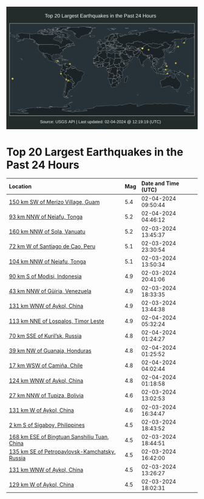 ![Map](./map.png)

# Top 20 Largest Earthquakes in the Past 24 Hours

| Location | Mag | Date and Time (UTC) |
|:---|:---|:---|
| [150 km SW of Merizo Village, Guam](https://earthquake.usgs.gov/earthquakes/eventpage/us7000lwwh) | 5.4 | 02-04-2024 09:50:44 |
| [93 km NNW of Neiafu, Tonga](https://earthquake.usgs.gov/earthquakes/eventpage/us7000lwv9) | 5.2 | 02-04-2024 04:46:12 |
| [160 km NNW of Sola, Vanuatu](https://earthquake.usgs.gov/earthquakes/eventpage/us7000lwqn) | 5.2 | 02-03-2024 13:45:37 |
| [72 km W of Santiago de Cao, Peru](https://earthquake.usgs.gov/earthquakes/eventpage/us7000lwu4) | 5.1 | 02-03-2024 23:30:54 |
| [104 km NNW of Neiafu, Tonga](https://earthquake.usgs.gov/earthquakes/eventpage/us7000lwqp) | 5.1 | 02-03-2024 13:50:34 |
| [90 km S of Modisi, Indonesia](https://earthquake.usgs.gov/earthquakes/eventpage/us7000lwth) | 4.9 | 02-03-2024 20:41:06 |
| [43 km NNW of Güiria, Venezuela](https://earthquake.usgs.gov/earthquakes/eventpage/us7000lwsj) | 4.9 | 02-03-2024 18:33:35 |
| [131 km WNW of Aykol, China](https://earthquake.usgs.gov/earthquakes/eventpage/us7000lwqm) | 4.9 | 02-03-2024 13:44:38 |
| [113 km NNE of Lospalos, Timor Leste](https://earthquake.usgs.gov/earthquakes/eventpage/us7000lwve) | 4.9 | 02-04-2024 05:32:24 |
| [70 km SSE of Kuril’sk, Russia](https://earthquake.usgs.gov/earthquakes/eventpage/us7000lwut) | 4.8 | 02-04-2024 01:24:27 |
| [39 km NW of Guanaja, Honduras](https://earthquake.usgs.gov/earthquakes/eventpage/us7000lwur) | 4.8 | 02-04-2024 01:25:52 |
| [17 km WSW of Camiña, Chile](https://earthquake.usgs.gov/earthquakes/eventpage/us7000lwv3) | 4.8 | 02-04-2024 04:02:44 |
| [124 km WNW of Aykol, China](https://earthquake.usgs.gov/earthquakes/eventpage/us7000lwuq) | 4.8 | 02-04-2024 01:18:58 |
| [27 km NNW of Tupiza, Bolivia](https://earthquake.usgs.gov/earthquakes/eventpage/us7000lwqc) | 4.6 | 02-03-2024 13:02:53 |
| [131 km W of Aykol, China](https://earthquake.usgs.gov/earthquakes/eventpage/us7000lwrn) | 4.6 | 02-03-2024 16:34:47 |
| [2 km S of Sigaboy, Philippines](https://earthquake.usgs.gov/earthquakes/eventpage/us7000lwss) | 4.5 | 02-03-2024 18:43:52 |
| [168 km ESE of Bingtuan Sanshiliu Tuan, China](https://earthquake.usgs.gov/earthquakes/eventpage/us7000lwsp) | 4.5 | 02-03-2024 18:44:51 |
| [135 km SE of Petropavlovsk-Kamchatsky, Russia](https://earthquake.usgs.gov/earthquakes/eventpage/us7000lwrs) | 4.5 | 02-03-2024 16:42:00 |
| [131 km WNW of Aykol, China](https://earthquake.usgs.gov/earthquakes/eventpage/us7000lwqi) | 4.5 | 02-03-2024 13:26:27 |
| [129 km W of Aykol, China](https://earthquake.usgs.gov/earthquakes/eventpage/us7000lws8) | 4.5 | 02-03-2024 18:02:31 |
